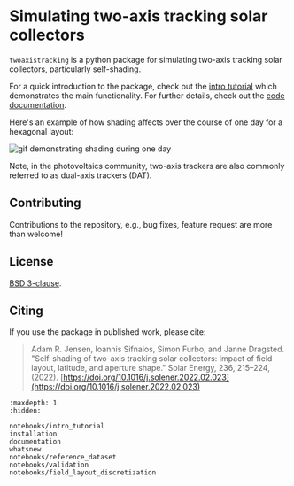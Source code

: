 # Simulating two-axis tracking solar collectors

`twoaxistracking` is a python package for simulating two-axis tracking solar collectors, particularly self-shading.

For a quick introduction to the package, check out the [intro tutorial](../notebooks/intro_tutorial) which demonstrates the main functionality. For further details, check out the [code documentation](../documentation).

Here's an example of how shading affects over the course of one day for a hexagonal layout:

![gif demonstrating shading during one day](/shading_demonstration.gif)

Note, in the photovoltaics community, two-axis trackers are also commonly referred to as dual-axis trackers (DAT).


## Contributing
Contributions to the repository, e.g., bug fixes, feature request are more than welcome!


## License
[BSD 3-clause](https://github.com/pvlib/twoaxistracking/blob/main/LICENSE).


## Citing
If you use the package in published work, please cite:
> Adam R. Jensen, Ioannis Sifnaios, Simon Furbo, and Janne Dragsted. "Self-shading of two-axis
> tracking solar collectors: Impact of field layout, latitude, and aperture shape." Solar
> Energy, 236, 215–224, (2022). [https://doi.org/10.1016/j.solener.2022.02.023](https://doi.org/10.1016/j.solener.2022.02.023)


```{toctree}
:maxdepth: 1
:hidden:

notebooks/intro_tutorial
installation
documentation
whatsnew
notebooks/reference_dataset
notebooks/validation
notebooks/field_layout_discretization
```
